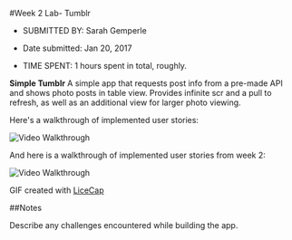 #Week 2 Lab- Tumblr


* SUBMITTED BY: Sarah Gemperle

* Date submitted: Jan 20, 2017
 
* TIME SPENT: 1 hours spent in total, roughly.




**Simple Tumblr** A simple app that requests post info from a pre-made API
                  and shows photo posts in table view. Provides infinite scr                  and a pull to refresh, as well as an additional view for larger photo viewing.

Here's a walkthrough of implemented user stories:

<img src='http://i.imgur.com/nSVFGv3.gifv' title='Video Walkthrough' width='' alt='Video Walkthrough' />


And here is a walkthrough of implemented user stories from week 2:

<img src='http://i.imgur.com/nSVFGv3.gif' title='Video Walkthrough' width='' alt='Video Walkthrough' />


GIF created with [LiceCap](http://cockos.com/licecap/)

##Notes

Describe any challenges encountered while building the app.



